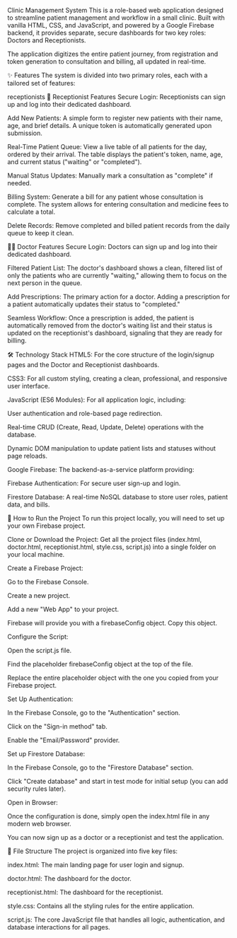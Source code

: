 Clinic Management System
This is a role-based web application designed to streamline patient management and workflow in a small clinic. Built with vanilla HTML, CSS, and JavaScript, and powered by a Google Firebase backend, it provides separate, secure dashboards for two key roles: Doctors and Receptionists.

The application digitizes the entire patient journey, from registration and token generation to consultation and billing, all updated in real-time.

✨ Features
The system is divided into two primary roles, each with a tailored set of features:

receptionists 👤 Receptionist Features
Secure Login: Receptionists can sign up and log into their dedicated dashboard.

Add New Patients: A simple form to register new patients with their name, age, and brief details. A unique token is automatically generated upon submission.

Real-Time Patient Queue: View a live table of all patients for the day, ordered by their arrival. The table displays the patient's token, name, age, and current status ("waiting" or "completed").

Manual Status Updates: Manually mark a consultation as "complete" if needed.

Billing System: Generate a bill for any patient whose consultation is complete. The system allows for entering consultation and medicine fees to calculate a total.

Delete Records: Remove completed and billed patient records from the daily queue to keep it clean.

🧑‍⚕️ Doctor Features
Secure Login: Doctors can sign up and log into their dedicated dashboard.

Filtered Patient List: The doctor's dashboard shows a clean, filtered list of only the patients who are currently "waiting," allowing them to focus on the next person in the queue.

Add Prescriptions: The primary action for a doctor. Adding a prescription for a patient automatically updates their status to "completed."

Seamless Workflow: Once a prescription is added, the patient is automatically removed from the doctor's waiting list and their status is updated on the receptionist's dashboard, signaling that they are ready for billing.

🛠️ Technology Stack
HTML5: For the core structure of the login/signup pages and the Doctor and Receptionist dashboards.

CSS3: For all custom styling, creating a clean, professional, and responsive user interface.

JavaScript (ES6 Modules): For all application logic, including:

User authentication and role-based page redirection.

Real-time CRUD (Create, Read, Update, Delete) operations with the database.

Dynamic DOM manipulation to update patient lists and statuses without page reloads.

Google Firebase: The backend-as-a-service platform providing:

Firebase Authentication: For secure user sign-up and login.

Firestore Database: A real-time NoSQL database to store user roles, patient data, and bills.

🚀 How to Run the Project
To run this project locally, you will need to set up your own Firebase project.

Clone or Download the Project: Get all the project files (index.html, doctor.html, receptionist.html, style.css, script.js) into a single folder on your local machine.

Create a Firebase Project:

Go to the Firebase Console.

Create a new project.

Add a new "Web App" to your project.

Firebase will provide you with a firebaseConfig object. Copy this object.

Configure the Script:

Open the script.js file.

Find the placeholder firebaseConfig object at the top of the file.

Replace the entire placeholder object with the one you copied from your Firebase project.

Set Up Authentication:

In the Firebase Console, go to the "Authentication" section.

Click on the "Sign-in method" tab.

Enable the "Email/Password" provider.

Set up Firestore Database:

In the Firebase Console, go to the "Firestore Database" section.

Click "Create database" and start in test mode for initial setup (you can add security rules later).

Open in Browser:

Once the configuration is done, simply open the index.html file in any modern web browser.

You can now sign up as a doctor or a receptionist and test the application.

📂 File Structure
The project is organized into five key files:

index.html: The main landing page for user login and signup.

doctor.html: The dashboard for the doctor.

receptionist.html: The dashboard for the receptionist.

style.css: Contains all the styling rules for the entire application.

script.js: The core JavaScript file that handles all logic, authentication, and database interactions for all pages.
